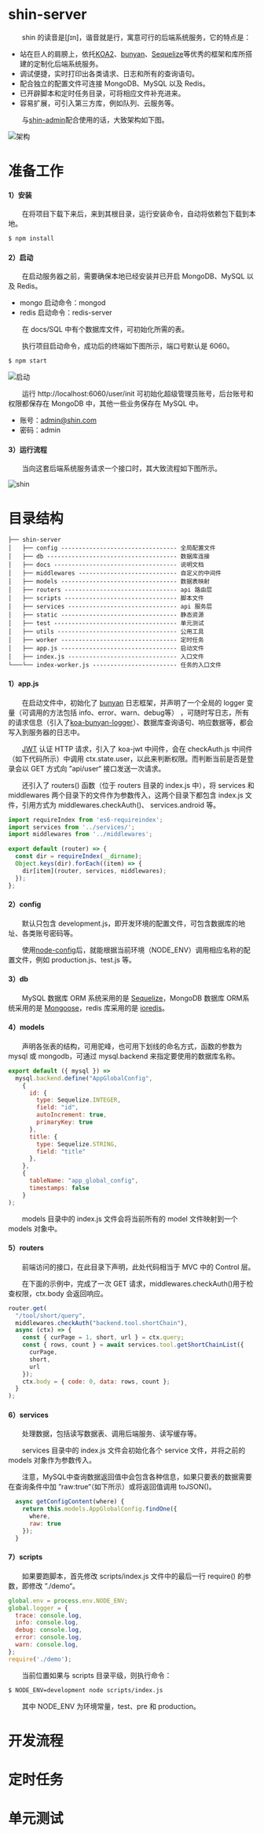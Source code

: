 # shin-server
&emsp;&emsp;shin 的读音是[ʃɪn]，谐音就是行，寓意可行的后端系统服务，它的特点是：

* 站在巨人的肩膀上，依托[KOA2](https://github.com/demopark/koa-docs-Zh-CN)、[bunyan](https://github.com/trentm/node-bunyan)、[Sequelize](https://www.sequelize.com.cn/)等优秀的框架和库所搭建的定制化后端系统服务。
* 调试便捷，实时打印出各类请求、日志和所有的查询语句。
* 配合独立的配置文件可连接 MongoDB、MySQL 以及 Redis。
* 已开辟脚本和定时任务目录，可将相应文件补充进来。
* 容易扩展，可引入第三方库，例如队列、云服务等。

&emsp;&emsp;与[shin-admin](https://github.com/pwstrick/shin-admin)配合使用的话，大致架构如下图。

![架构](https://github.com/pwstrick/shin-server/blob/main/docs/assets/architecture.png)

# 准备工作
#### 1）安装
&emsp;&emsp;在将项目下载下来后，来到其根目录，运行安装命令，自动将依赖包下载到本地。
```bash
$ npm install
```

#### 2）启动
&emsp;&emsp;在启动服务器之前，需要确保本地已经安装并已开启 MongoDB、MySQL 以及 Redis。
* mongo 启动命令：mongod
* redis 启动命令：redis-server

&emsp;&emsp;在 docs/SQL 中有个数据库文件，可初始化所需的表。

&emsp;&emsp;执行项目启动命令，成功后的终端如下图所示，端口号默认是 6060。
```bash
$ npm start
```
![启动](https://github.com/pwstrick/shin-server/blob/main/docs/assets/1.png)

&emsp;&emsp;运行 http://localhost:6060/user/init 可初始化超级管理员账号，后台账号和权限都保存在 MongoDB 中，其他一些业务保存在 MySQL 中。
* 账号：admin@shin.com
* 密码：admin

#### 3）运行流程
&emsp;&emsp;当向这套后端系统服务请求一个接口时，其大致流程如下图所示。

![shin](https://github.com/pwstrick/shin-server/blob/main/docs/assets/shin.png)

# 目录结构
```
├── shin-server
│   ├── config --------------------------------- 全局配置文件
│   ├── db ------------------------------------- 数据库连接
│   ├── docs ----------------------------------- 说明文档
│   ├── middlewares ---------------------------- 自定义的中间件
│   ├── models --------------------------------- 数据表映射
│   ├── routers -------------------------------- api 路由层
│   ├── scripts -------------------------------- 脚本文件
│   ├── services ------------------------------- api 服务层
│   ├── static --------------------------------- 静态资源
│   ├── test ----------------------------------- 单元测试
│   ├── utils ---------------------------------- 公用工具
│   ├── worker --------------------------------- 定时任务
│   ├── app.js --------------------------------- 启动文件
│   ├── index.js ------------------------------- 入口文件
└───└── index-worker.js ------------------------ 任务的入口文件
```

#### 1）app.js
&emsp;&emsp;在启动文件中，初始化了 [bunyan](https://github.com/trentm/node-bunyan) 日志框架，并声明了一个全局的 logger 变量（可调用的方法包括 info、error、warn、debug等） ，可随时写日志，所有的请求信息（引入了[koa-bunyan-logger](https://github.com/koajs/bunyan-logger)）、数据库查询语句、响应数据等，都会写入到服务器的日志中。

&emsp;&emsp;[JWT](https://jwt.io/) 认证 HTTP 请求，引入了 koa-jwt 中间件，会在 checkAuth.js 中间件（如下代码所示）中调用 ctx.state.user，以此来判断权限。而判断当前是否是登录会以 GET 方式向 ”api/user“ 接口发送一次请求。

&emsp;&emsp;还引入了 routers() 函数（位于 routers 目录的 index.js 中），将 services 和 middlewares 两个目录下的文件作为参数传入，这两个目录下都包含 index.js 文件，引用方式为 middlewares.checkAuth()、 services.android 等。
```javascript
import requireIndex from 'es6-requireindex';
import services from '../services/';
import middlewares from '../middlewares';
 
export default (router) => {
  const dir = requireIndex(__dirname);
  Object.keys(dir).forEach((item) => {
    dir[item](router, services, middlewares);
  });
};
```

#### 2）config
&emsp;&emsp;默认只包含 development.js，即开发环境的配置文件，可包含数据库的地址、各类账号密码等。

&emsp;&emsp;使用[node-config](https://lorenwest.github.io/node-config/)后，就能根据当前环境（NODE_ENV）调用相应名称的配置文件，例如 production.js、test.js 等。

#### 3）db
&emsp;&emsp;MySQL 数据库 ORM 系统采用的是 [Sequelize](https://www.sequelize.com.cn/)，MongoDB 数据库 ORM系统采用的是 [Mongoose](http://www.mongoosejs.net/docs/guide.html)，redis 库采用的是 [ioredis](https://github.com/luin/ioredis/blob/master/API.md)。

#### 4）models
&emsp;&emsp;声明各张表的结构，可用驼峰，也可用下划线的命名方式，函数的参数为 mysql 或 mongodb，可通过 mysql.backend 来指定要使用的数据库名称。
```javascript
export default ({ mysql }) =>
  mysql.backend.define("AppGlobalConfig",
    {
      id: {
        type: Sequelize.INTEGER,
        field: "id",
        autoIncrement: true,
        primaryKey: true
      },
      title: {
        type: Sequelize.STRING,
        field: "title"
      },
    },
    {
      tableName: "app_global_config",
      timestamps: false
    }
);
```
&emsp;&emsp;models 目录中的 index.js 文件会将当前所有的 model 文件映射到一个 models 对象中。

#### 5）routers
&emsp;&emsp;前端访问的接口，在此目录下声明，此处代码相当于 MVC 中的 Control 层。

&emsp;&emsp;在下面的示例中，完成了一次 GET 请求，middlewares.checkAuth()用于检查权限，ctx.body 会返回响应。
```javascript
router.get(
  "/tool/short/query",
  middlewares.checkAuth("backend.tool.shortChain"),
  async (ctx) => {
    const { curPage = 1, short, url } = ctx.query;
    const { rows, count } = await services.tool.getShortChainList({
      curPage,
      short,
      url
    });
    ctx.body = { code: 0, data: rows, count };
  }
);
```

#### 6）services
&emsp;&emsp;处理数据，包括读写数据表、调用后端服务、读写缓存等。

&emsp;&emsp;services 目录中的 index.js 文件会初始化各个 service 文件，并将之前的 models 对象作为参数传入。

&emsp;&emsp;注意，MySQL中查询数据返回值中会包含各种信息，如果只要表的数据需要在查询条件中加 ”raw:true“（如下所示）或将返回值调用 toJSON()。
```javascript
  async getConfigContent(where) {
    return this.models.AppGlobalConfig.findOne({
      where,
      raw: true
    });
  }
```

#### 7）scripts
&emsp;&emsp;如果要跑脚本，首先修改 scripts/index.js 文件中的最后一行 require() 的参数，即修改 ”./demo“。
```javascript
global.env = process.env.NODE_ENV;
global.logger = {
  trace: console.log,
  info: console.log,
  debug: console.log,
  error: console.log,
  warn: console.log,
};
require('./demo');
```
&emsp;&emsp;当前位置如果与 scripts 目录平级，则执行命令：
```bash
$ NODE_ENV=development node scripts/index.js
```
&emsp;&emsp;其中 NODE_ENV 为环境常量，test、pre 和 production。



# 开发流程

# 定时任务

# 单元测试